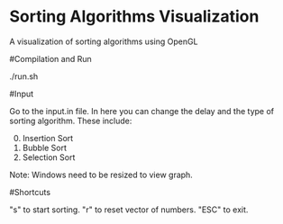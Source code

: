 # Sorting Algorithms Visualization
 A visualization of sorting algorithms using OpenGL
 
#Compilation and Run

./run.sh

#Input

Go to the input.in file. In here you can change the delay and the type of sorting algorithm. These include:

0. Insertion Sort
1. Bubble Sort
2. Selection Sort

Note: Windows need to be resized to view graph.

#Shortcuts

"s" to start sorting.
"r" to reset vector of numbers.
"ESC" to exit.

